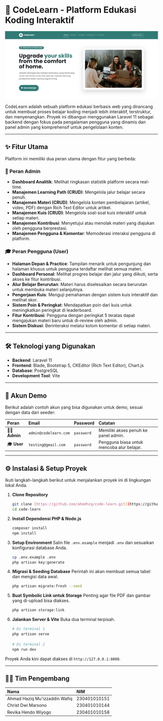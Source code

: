 # 🚀 CodeLearn - Platform Edukasi Koding Interaktif

![Tangkapan Layar Dashboard Pengguna](https://github.com/ahmdhzq/code-learn/blob/main/public/assets/documentation/image.png?raw=true)

CodeLearn adalah sebuah platform edukasi berbasis web yang dirancang untuk membuat proses belajar koding menjadi lebih interaktif, terstruktur, dan menyenangkan. Proyek ini dibangun menggunakan Laravel 11 sebagai backend dengan fokus pada pengalaman pengguna yang dinamis dan panel admin yang komprehensif untuk pengelolaan konten.

---

## ✨ Fitur Utama

Platform ini memiliki dua peran utama dengan fitur yang berbeda:

### 👤 Peran Admin
- **Dashboard Analitik**: Melihat ringkasan statistik platform secara real-time.
- **Manajemen Learning Path (CRUD)**: Mengelola jalur belajar secara penuh.
- **Manajemen Materi (CRUD)**: Mengelola konten pembelajaran (artikel, video, PDF) dengan Rich Text Editor untuk artikel.
- **Manajemen Kuis (CRUD)**: Mengelola soal-soal kuis interaktif untuk setiap materi.
- **Manajemen Kontribusi**: Menyetujui atau menolak materi yang diajukan oleh pengguna berprestasi.
- **Manajemen Pengguna & Komentar**: Memoderasi interaksi pengguna di platform.

### 🎓 Peran Pengguna (User)
- **Halaman Depan & Practice**: Tampilan menarik untuk pengunjung dan halaman khusus untuk pengguna terdaftar melihat semua materi.
- **Dashboard Personal**: Melihat progres belajar dan jalur yang diikuti, serta akses ke fitur kontribusi.
- **Alur Belajar Berurutan**: Materi harus diselesaikan secara berurutan untuk membuka materi selanjutnya.
- **Pengerjaan Kuis**: Menguji pemahaman dengan sistem kuis interaktif dan melihat skor.
- **Sistem Poin & Peringkat**: Mendapatkan poin dari kuis untuk meningkatkan peringkat di leaderboard.
- **Fitur Kontribusi**: Pengguna dengan peringkat 5 teratas dapat mengajukan materi baru untuk di-review oleh admin.
- **Sistem Diskusi**: Berinteraksi melalui kolom komentar di setiap materi.

---

## 🛠️ Teknologi yang Digunakan

- **Backend**: Laravel 11
- **Frontend**: Blade, Bootstrap 5, CKEditor (Rich Text Editor), Chart.js
- **Database**: PostgreSQL
- **Development Tool**: Vite

---

## 🔑 Akun Demo
Berikut adalah contoh akun yang bisa digunakan untuk demo, sesuai dengan data dari seeder:

| Peran | Email | Password | Catatan |
| :--- | :--- | :--- | :--- |
| 🧑‍💼 **Admin** | `admin@codelearn.com` | `password` | Memiliki akses penuh ke panel admin. |
| 🎓 **User** | `testing@gmail.com` | `password` | Pengguna biasa untuk mencoba alur belajar. |

---

## ⚙️ Instalasi & Setup Proyek

Ikuti langkah-langkah berikut untuk menjalankan proyek ini di lingkungan lokal Anda.

1.  **Clone Repository**
    ```bash
    git clone [https://github.com/ahmdhzq/code-learn.git](https://github.com/ahmdhzq/code-learn.git)
    cd code-learn
    ```

2.  **Install Dependensi PHP & Node.js**
    ```bash
    composer install
    npm install
    ```

3.  **Setup Environment**
    Salin file `.env.example` menjadi `.env` dan sesuaikan konfigurasi database Anda.
    ```bash
    cp .env.example .env
    php artisan key:generate
    ```

4.  **Migrasi & Seeding Database**
    Perintah ini akan membuat semua tabel dan mengisi data awal.
    ```bash
    php artisan migrate:fresh --seed
    ```

5.  **Buat Symbolic Link untuk Storage**
    Penting agar file PDF dan gambar yang di-upload bisa diakses.
    ```bash
    php artisan storage:link
    ```

6.  **Jalankan Server & Vite**
    Buka dua terminal terpisah.
    ```bash
    # Di terminal 1
    php artisan serve

    # Di terminal 2
    npm run dev
    ```

Proyek Anda kini dapat diakses di `http://127.0.0.1:8000`.

---

## 👨‍💻 Tim Pengembang

| Nama | NIM |
| :--- | :--- |
| Ahmad Haziq Mu'izzaddin Wafiq | 230401010151 |
| Christ Dwi Marsono | 230401010144 |
| Revika Hendo Wiyogo | 230401010158 |